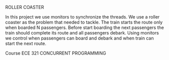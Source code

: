 ROLLER COASTER

In this project we use monitors to synchronize the threads. We use a roller coaster as the problem that needed to tackle. The train starts the route only when boarded N passengers. Before start boarding the next passengers the train should complete its route and all passengers debark. Using monitors we control when passengers can board and debark and when train can start the next route.

Course ECE 321 CONCURRENT PROGRAMMING
